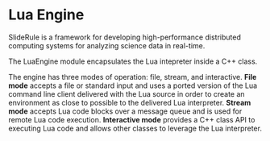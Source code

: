 Lua Engine
==================

SlideRule is a framework for developing high-performance distributed computing systems for analyzing science data in real-time.

The LuaEngine module encapsulates the Lua intepreter inside a C++ class.

The engine has three modes of operation: file, stream, and interactive.
**File mode** accepts a file or standard input and uses a ported version of the Lua command line client delivered with the Lua source in order to create an environment as close to possible to the delivered Lua interpreter.
**Stream mode** accepts Lua code blocks over a message queue and is used for remote Lua code execution.
**Interactive mode** provides a C++ class API to executing Lua code and allows other classes to leverage the Lua interpreter.
